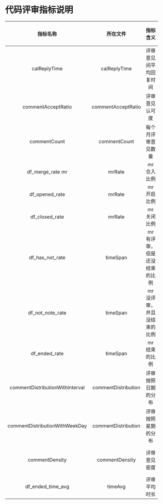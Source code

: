 # 代码评审指标说明

| 指标名称 | 所在文件 | 指标含义 | 状态 | 负责人 | 
| :----: | :----: | :-----: | :-----: | :-----: |
| calReplyTime | calReplyTime | 评审意见间平均回复时间 | 可用 | @刘文港 |
| commentAcceptRatio | commentAcceptRatio | 评审意见认可度 | 可用 | @张逸凡 |
| commentCount | commentCount | 每个月评审意见数量 | 可用 | @张逸凡 |
| df_merge_rate mr | mrRate | mr合入比例  | 可用 | @杨涛 |
| df_opened_rate | mrRate | mr开启比例 | 可用 | @杨涛 |
| df_closed_rate | mrRate | mr关闭比例 | 可用 | @杨涛 |
| df_has_not_rate | timeSpan | mr有评审，但是还没结束的比例 | 可用 | @杨涛 |
| df_not_note_rate | timeSpan | mr没评审，并且没结束的比例 | 可用 | @杨涛 |
| df_ended_rate | timeSpan | mr结束的比例 | 可用 | @杨涛 |
| commentDistributionWithInterval| commentDistribution | 评审按照日期的分布 | 可用 | @张逸凡
| commentDistributionWithWeekDay | commentDistribution | 评审按照星期的分布 | 可用 | @张逸凡
| commentDensity | commentDensity | 评审意见密度 | 废弃 | @张逸凡 |
| df_ended_time_avg | timeAvg | 评审平均时长 | 可用 | @杨涛
